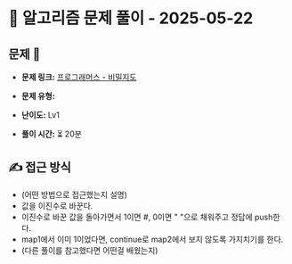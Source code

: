 # 📝 알고리즘 문제 풀이 - 2025-05-22

## 문제 📖

- **문제 링크:** [프로그래머스 - 비밀지도](https://school.programmers.co.kr/learn/courses/30/lessons/17681)

- **문제 유형:**

- **난이도:** Lv1

- **풀이 시간:** ⏳ 20분

## ✍ 접근 방식

- (어떤 방법으로 접근했는지 설명)
- 값을 이진수로 바꾼다.
- 이진수로 바꾼 값을 돌아가면서 1이면 #, 0이면 " "으로 채워주고 정답에 push한다.
- map1에서 이미 1이었다면, continue로 map2에서 보지 않도록 가지치기를 한다.
- (다른 풀이를 참고했다면 어떤걸 배웠는지)
